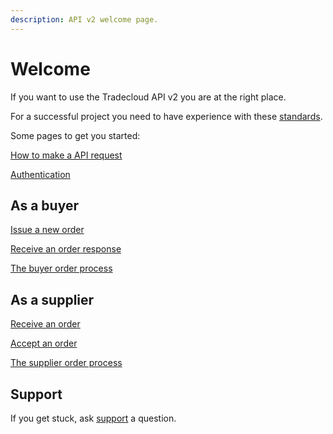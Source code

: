 ```yaml
---
description: API v2 welcome page.
---
```


# Welcome

If you want to use the Tradecloud API v2 you are at the right place.

For a successful project you need to have experience with these [standards](api/standards.md).

Some pages to get you started:

[How to make a API request](api/requests.md)

[Authentication](security/authentication.md)

## As a buyer

[Issue a new order](buyer/issue/)

[Receive an order response](buyer/webhook/)

[The buyer order process](buyer/overview.md)

## As a supplier

[Receive an order](supplier/webhook/)

[Accept an order](supplier/accept/)

[The supplier order process](supplier/overview.md)

## Support

If you get stuck, ask [support](support.md) a question.

